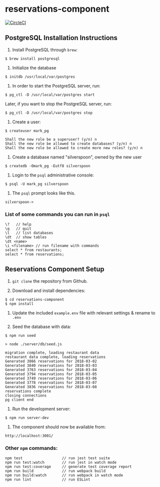 # reservations-component

[![CircleCI](https://circleci.com/gh/thesilverspoon/reservations-component.svg?style=svg)](https://circleci.com/gh/thesilverspoon/reservations-component)

## PostgreSQL Installation Instructions

1.  Install PostgreSQL through `brew`:
```
$ brew install postgresql
```

1. Initialize the database
```
$ initdb /usr/local/var/postgres
```

1. In order to start the PostgreSQL server, run:
```
$ pg_ctl -D /usr/local/var/postgres start
```

Later, if you want to stop the PostgreSQL server, run:
```
$ pg_ctl -D /usr/local/var/postgres stop
```

1. Create a user:
```
$ createuser mark_pg

Shall the new role be a superuser? (y/n) n
Shall the new role be allowed to create databases? (y/n) n
Shall the new role be allowed to create more new roles? (y/n) n
```

1. Create a database named "silverspoon", owned by the new user
```
$ createdb -Omark_pg -Eutf8 silverspoon
```

1. Login to the `psql` administrative console:
```
$ psql -U mark_pg silverspoon
```

1. The `psql` prompt looks like this.
```
silverspoon->
```

### List of some commands you can run in `psql`
```
\?   // help
\q   // quit
\l   // list databases
\dt  // show tables
\dt <name>
\i <filename> // run filename with commands
select * from restaurants;
select * from reservations;
```

## Reservations Component Setup

1. `git clone` the repository from Github.

1. Download and install dependencies:
```
$ cd reservations-component
$ npm install
```

1. Update the included `example.env` file with relevant settings & rename to `.env`


1. Seed the database with data:
```
$ npm run seed

> node ./server/db/seed.js

migration complete, loading restaurant data
restaurant data complete, loading reservations
Generated 3866 reservations for 2018-03-02
Generated 3840 reservations for 2018-03-03
Generated 3763 reservations for 2018-03-04
Generated 3794 reservations for 2018-03-05
Generated 3749 reservations for 2018-03-06
Generated 3778 reservations for 2018-03-07
Generated 3836 reservations for 2018-03-08
reservations complete
closing connections
pg client end
```

1. Run the development server:
```
$ npm run server-dev
```

1. The component should now be available from:
```
http://localhost:3001/
```

### Other `npm` commands:
```
npm test                  // run jest test suite
npm run test:watch        // run jest in watch mode
npm run test:coverage     // generate test coverage report
npm run build             // run webpack build
npm run build:watch       // run webpack in watch mode
npm run lint              // run ESLint
```
